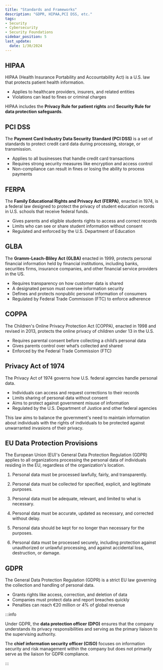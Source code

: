 ```yaml
---
title: "Standards and Frameworks"
description: "GDPR, HIPAA,PCI DSS, etc."
tags: 
- Security
- Cybersecurity
- Security Foundations
sidebar_position: 5
last_update:
  date: 1/30/2024
---
```




## HIPAA 

HIPAA (Health Insurance Portability and Accountability Act) is a U.S. law that protects patient health information.

- Applies to healthcare providers, insurers, and related entities
- Violations can lead to fines or criminal charges

HIPAA includes the **Privacy Rule for patient rights** and **Security Rule for data protection safeguards**.


## PCI DSS 

The **Payment Card Industry Data Security Standard (PCI DSS)** is a set of standards to protect credit card data during processing, storage, or transmission.

- Applies to all businesses that handle credit card transactions
- Requires strong security measures like encryption and access control
- Non-compliance can result in fines or losing the ability to process payments


## FERPA

The **Family Educational Rights and Privacy Act (FERPA)**, enacted in 1974, is a federal law designed to protect the privacy of student education records in U.S. schools that receive federal funds.

- Gives parents and eligible students rights to access and correct records
- Limits who can see or share student information without consent
- Regulated and enforced by the U.S. Department of Education



## GLBA 

The **Gramm-Leach-Bliley Act (GLBA)** enacted in 1999, protects personal financial information held by financial institutions, including banks, securities firms, insurance companies, and other financial service providers in the US.

- Requires transparency on how customer data is shared
- A designated person must oversee information security
- Defines and protects nonpublic personal information of consumers
- Regulated by Federal Trade Commission (FTC) to enforce adherence

## COPPA

The Children's Online Privacy Protection Act (COPPA), enacted in 1998 and revised in 2013, protects the online privacy of children under 13 in the U.S.

- Requires parental consent before collecting a child’s personal data
- Gives parents control over what’s collected and shared
- Enforced by the Federal Trade Commission (FTC)


## Privacy Act of 1974

The Privacy Act of 1974 governs how U.S. federal agencies handle personal data.

- Individuals can access and request corrections to their records
- Limits sharing of personal data without consent
- Aims to protect against government misuse of information
- Regulated by the U.S. Department of Justice and other federal agencies

This law aims to balance the government's need to maintain information about individuals with the rights of individuals to be protected against unwarranted invasions of their privacy. 


## EU Data Protection Provisions 

The European Union (EU)'s General Data Protection Regulation (GDPR) applies to all organizations processing the personal data of individuals residing in the EU, regardless of the organization's location. 

1. Personal data must be processed lawfully, fairly, and transparently.

2. Personal data must be collected for specified, explicit, and legitimate purposes.

3. Personal data must be adequate, relevant, and limited to what is necessary.

4. Personal data must be accurate, updated as necessary, and corrected without delay.

5. Personal data should be kept for no longer than necessary for the purposes.

6. Personal data must be processed securely, including protection against unauthorized or unlawful processing, and against accidental loss, destruction, or damage.

## GDPR 

The General Data Protection Regulation (GDPR) is a strict EU law governing the collection and handling of personal data.

- Grants rights like access, correction, and deletion of data
- Companies must protect data and report breaches quickly
- Penalties can reach €20 million or 4% of global revenue


:::info

Under GDPR, the **data protection officer (DPO)** ensures that the company understands its privacy responsibilities and serving as the primary liaison to the supervising authority. 

The **chief information security officer (CISO)** focuses on information security and risk management within the company but does not primarily serve as the liaison for GDPR compliance.

:::